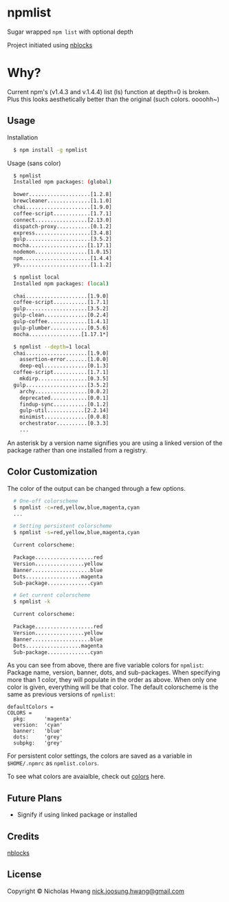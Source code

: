 # npmlist

Sugar wrapped `npm list` with optional depth

Project initiated using [nblocks](https://github.com/geekjuice/nblocks)


# Why?
Current npm's (v1.4.3 and v.1.4.4) list (ls) function at depth=0 is broken. Plus
this looks aesthetically better than the original (such colors. oooohh~)


## Usage

Installation

```sh
  $ npm install -g npmlist
```

Usage (sans color)

```sh
  $ npmlist
  Installed npm packages: (global)

  bower....................[1.2.8]
  brewcleaner..............[1.1.0]
  chai.....................[1.9.0]
  coffee-script............[1.7.1]
  connect.................[2.13.0]
  dispatch-proxy...........[0.1.2]
  express..................[3.4.8]
  gulp.....................[3.5.2]
  mocha...................[1.17.1]
  nodemon.................[1.0.15]
  npm......................[1.4.4]
  yo.......................[1.1.2]

  $ npmlist local
  Installed npm packages: (local)

  chai....................[1.9.0]
  coffee-script...........[1.7.1]
  gulp....................[3.5.2]
  gulp-clean..............[0.2.4]
  gulp-coffee.............[1.4.1]
  gulp-plumber............[0.5.6]
  mocha.................[1.17.1*]

  $ npmlist --depth=1 local
  chai....................[1.9.0]
    assertion-error.......[1.0.0]
    deep-eql..............[0.1.3]
  coffee-script...........[1.7.1]
    mkdirp................[0.3.5]
  gulp....................[3.5.2]
    archy.................[0.0.2]
    deprecated............[0.0.1]
    findup-sync...........[0.1.2]
    gulp-util............[2.2.14]
    minimist..............[0.0.8]
    orchestrator..........[0.3.3]
    ...
```

An asterisk by a version name signifies you are using a linked version of the
package rather than one installed from a registry.


## Color Customization

The color of the output can be changed through a few options.

```sh
  # One-off colorscheme
  $ npmlist -c=red,yellow,blue,magenta,cyan
  ...

  # Setting persistent colorscheme
  $ npmlist -s=red,yellow,blue,magenta,cyan

  Current colorscheme:

  Package...................red
  Version................yellow
  Banner...................blue
  Dots..................magenta
  Sub-package..............cyan

  # Get current colorscheme
  $ npmlist -k

  Current colorscheme:

  Package...................red
  Version................yellow
  Banner...................blue
  Dots..................magenta
  Sub-package..............cyan
```

As you can see from above, there are five variable colors for `npmlist`:
Package name, version, banner, dots, and sub-packages. When specifying more
than 1 color, they will populate in the order as above. When only one color is
given, everything will be that color. The default colorscheme is the same as
previous versions of `npmlist`:

```coffee-script
defaultColors =
COLORS =
  pkg:      'magenta'
  version:  'cyan'
  banner:   'blue'
  dots:     'grey'
  subpkg:   'grey'
```

For persistent color settings, the colors are saved as a variable in
`$HOME/.npmrc` as `npmlist.colors`.

To see what colors are avaialble, check out [colors](src/coffee/color.coffee)
here.


## Future Plans
* Signify if using linked package or installed


## Credits

[nblocks](https://github.com/geekjuice/nblocks)


## License

Copyright &copy; Nicholas Hwang <nick.joosung.hwang@gmail.com>
